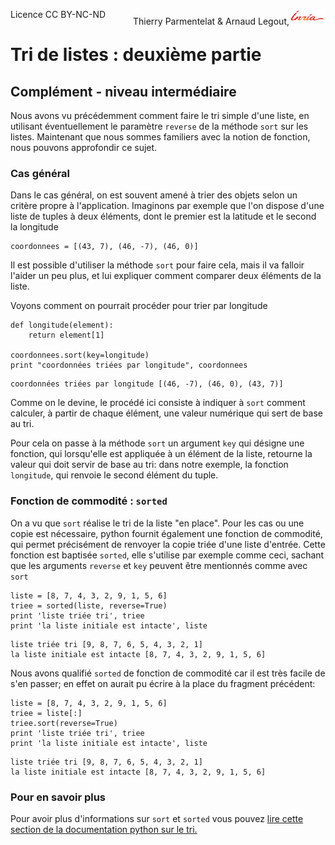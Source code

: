 
<span style="float:left;">Licence CC BY-NC-ND</span><span style="float:right;">Thierry Parmentelat &amp; Arnaud Legout,<img src="media/inria-25.png" style="display:inline"></span><br/>

# Tri de listes : deuxième partie

## Complément - niveau intermédiaire

Nous avons vu précédemment comment faire le tri simple d'une liste, en utilisant éventuellement le paramètre `reverse` de la méthode `sort` sur les listes. Maintenant que nous sommes familiers avec la notion de fonction, nous pouvons approfondir ce sujet.

### Cas général

Dans le cas général, on est souvent amené à trier des objets selon un critère propre à l'application. Imaginons par exemple que l'on dispose d'une liste de tuples à deux éléments, dont le premier est la latitude et le second la longitude


```
coordonnees = [(43, 7), (46, -7), (46, 0)]
```

Il est possible d'utiliser la méthode `sort` pour faire cela, mais il va falloir l'aider un peu plus, et lui expliquer comment comparer deux éléments de la liste.

Voyons comment on pourrait procéder pour trier par longitude


```
def longitude(element): 
    return element[1]

coordonnees.sort(key=longitude)
print "coordonnées triées par longitude", coordonnees
```

    coordonnées triées par longitude [(46, -7), (46, 0), (43, 7)]


Comme on le devine, le procédé ici consiste à indiquer à `sort` comment calculer, à partir de chaque élément, une valeur numérique qui sert de base au tri. 

Pour cela on passe à la méthode `sort` un argument `key` qui désigne une fonction, qui lorsqu'elle est appliquée à un élément de la liste, retourne la valeur qui doit servir de base au tri: dans notre exemple, la fonction `longitude`, qui renvoie le second élément du tuple.

### Fonction de commodité : `sorted`

On a vu que `sort` réalise le tri de la liste "en place". Pour les cas ou une copie est nécessaire, python fournit également une fonction de commodité, qui permet précisément de renvoyer la copie triée d'une liste d'entrée. Cette fonction est baptisée `sorted`, elle s'utilise par exemple comme ceci, sachant que les arguments `reverse` et `key` peuvent être mentionnés comme avec `sort`


```
liste = [8, 7, 4, 3, 2, 9, 1, 5, 6]
triee = sorted(liste, reverse=True)
print 'liste triée tri', triee
print 'la liste initiale est intacte', liste
```

    liste triée tri [9, 8, 7, 6, 5, 4, 3, 2, 1]
    la liste initiale est intacte [8, 7, 4, 3, 2, 9, 1, 5, 6]


Nous avons qualifié `sorted` de fonction de commodité car il est très facile de s'en passer; en effet on aurait pu écrire à la place du fragment précédent:


```
liste = [8, 7, 4, 3, 2, 9, 1, 5, 6]
triee = liste[:]
triee.sort(reverse=True)
print 'liste triée tri', triee
print 'la liste initiale est intacte', liste
```

    liste triée tri [9, 8, 7, 6, 5, 4, 3, 2, 1]
    la liste initiale est intacte [8, 7, 4, 3, 2, 9, 1, 5, 6]


### Pour en savoir plus

Pour avoir plus d'informations sur `sort` et `sorted` vous pouvez [lire cette section de la documentation python sur le tri.](https://docs.python.org/2.7/howto/sorting.html)
